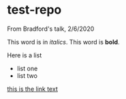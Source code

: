 # test-repo
From Bradford's talk, 2/6/2020

This word is in *italics*.
This word is **bold**.

Here is a list
- list one
- list two

[this is the link text](day1.md)
